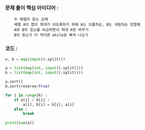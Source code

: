 ### 문제 풀이 핵심 아이디어 :
        두 배열의 원소 교체
        배열 A의 합이 최대가 되도록하기 위해 A는 오름차순, B는 내림차순 정렬해
        A와 B의 원소를 비교하면서 최대 K번 바꾸기
        B의 원소가 더 작다면 while문 빠져 나오기
    
### 코드 :
```python
n, k = map(input().split())

a = list(map(int, input().split()))
b = list(map(int, input().split()))

a.sort()
b.sort(reverse=True)

for i in range(k) :
    if a[i] < b[i] :
        a[i], b[i] = b[i], a[i]
    else :
        break
        
print(sum(a))
```
